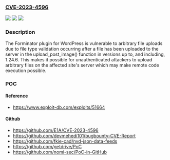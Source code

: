 ### [CVE-2023-4596](https://cve.mitre.org/cgi-bin/cvename.cgi?name=CVE-2023-4596)
![](https://img.shields.io/static/v1?label=Product&message=Forminator%20%E2%80%93%20Contact%20Form%2C%20Payment%20Form%20%26%20Custom%20Form%20Builder&color=blue)
![](https://img.shields.io/static/v1?label=Version&message=*%3C%3D%201.24.6%20&color=brighgreen)
![](https://img.shields.io/static/v1?label=Vulnerability&message=CWE-434%20Unrestricted%20Upload%20of%20File%20with%20Dangerous%20Type&color=brighgreen)

### Description

The Forminator plugin for WordPress is vulnerable to arbitrary file uploads due to file type validation occurring after a file has been uploaded to the server in the upload_post_image() function in versions up to, and including, 1.24.6. This makes it possible for unauthenticated attackers to upload arbitrary files on the affected site's server which may make remote code execution possible.

### POC

#### Reference
- https://www.exploit-db.com/exploits/51664

#### Github
- https://github.com/E1A/CVE-2023-4596
- https://github.com/devmehedi101/bugbounty-CVE-Report
- https://github.com/fkie-cad/nvd-json-data-feeds
- https://github.com/getdrive/PoC
- https://github.com/nomi-sec/PoC-in-GitHub

